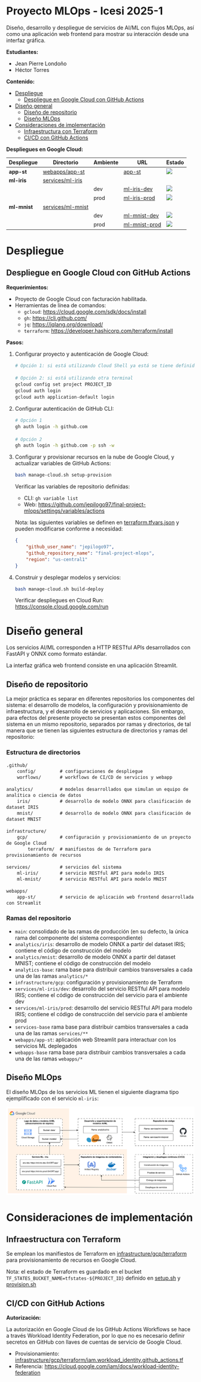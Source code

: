 # Proyecto MLOps - Icesi 2025-1

Diseño, desarrollo y despliegue de servicios de AI/ML con flujos MLOps, así como una aplicación web frontend para mostrar su interacción desde una interfaz gráfica.

**Estudiantes:**
- Jean Pierre Londoño
- Héctor Torres

**Contenido:**
- [Despliegue](#despliegue)
    - [Despliegue en Google Cloud con GitHub Actions](#despliegue-en-google-cloud-con-github-actions)
- [Diseño general](#diseño-general)
    - [Diseño de repositorio](#diseño-de-repositorio)
    - [Diseño MLOps](#diseño-mlops)
- [Consideraciones de implementación](#consideraciones-de-implementación)
    - [Infraestructura con Terraform](#infraestructura-con-terraform)
    - [CI/CD con GitHub Actions](#cicd-con-github-actions)

**Despliegues en Google Cloud:**

| Despliegue  | Directorio | Ambiente | URL | Estado |
|-----------|------------|----------|-----|--------|
| **app-st**  | [webapps/app-st](./webapps/app-st) | | [app-st](https://app-st-858385072313.us-central1.run.app) | ![](https://github.com/jepilogo97/final-project-mlops/actions/workflows/webapp-cicd-on-push.yaml/badge.svg?branch=webapps/app-st)
| **ml-iris** | [services/ml-iris](./services/ml-iris) | | | |
|  | | dev | [ml-iris-dev](https://ml-iris-dev-858385072313.us-central1.run.app) | ![](https://github.com/jepilogo97/final-project-mlops/actions/workflows/ml-service-cicd-on-push.yaml/badge.svg?branch=services/ml-iris/dev) |
|  | | prod | [ml-iris-prod](https://ml-iris-prod-858385072313.us-central1.run.app) | ![](https://github.com/jepilogo97/final-project-mlops/actions/workflows/ml-service-cicd-on-push.yaml/badge.svg?branch=services/ml-iris/prod) |
| **ml-mnist** | [services/ml-mnist](./services/ml-mnist) | | | |
|  | | dev | [ml-mnist-dev](https://ml-mnist-dev-858385072313.us-central1.run.app) | ![](https://github.com/jepilogo97/final-project-mlops/actions/workflows/ml-service-cicd-on-push.yaml/badge.svg?branch=services/ml-mnist/dev) |
|  | | prod | [ml-mnist-prod](https://ml-mnist-prod-858385072313.us-central1.run.app) | ![](https://github.com/jepilogo97/final-project-mlops/actions/workflows/ml-service-cicd-on-push.yaml/badge.svg?branch=services/ml-mnist/prod) |

# Despliegue

## Despliegue en Google Cloud con GitHub Actions

**Requerimientos:**
- Proyecto de Google Cloud con facturación habilitada.
- Herramientas de línea de comandos:
    - `gcloud`: https://cloud.google.com/sdk/docs/install
    - `gh`: https://cli.github.com/
    - `jq`: https://jqlang.org/download/
    - `terraform`: https://developer.hashicorp.com/terraform/install

**Pasos:**

1. Configurar proyecto y autenticación de Google Cloud:
    ```sh
    # Opción 1: si está utilizando Cloud Shell ya está se tiene definido el proyecto actual y está autenticado

    # Opción 2: si está utilizando otra terminal
    gcloud config set project PROJECT_ID
    gcloud auth login
    gcloud auth application-default login
    ```

2. Configurar autenticación de GitHub CLI:
    ```sh
    # Opción 1
    gh auth login -h github.com

    # Opción 2
    gh auth login -h github.com -p ssh -w
    ```

3. Configurar y provisionar recursos en la nube de Google Cloud, y actualizar variables de GitHub Actions:
    ```sh
    bash manage-cloud.sh setup-provision
    ```
    
    Verificar las variables de repositorio definidas:
    - CLI: `gh variable list`
    - Web: https://github.com/jepilogo97/final-project-mlops/settings/variables/actions

    Nota: las siguientes variables se definen en [terraform.tfvars.json](infrastructure/gcp/terraform/terraform.tfvars.json) y pueden modificarse conforme a necesidad:
    ```json
    {
        "github_user_name": "jepilogo97",
        "github_repository_name": "final-project-mlops",
        "region": "us-central1"
    }
    ```

4. Construir y desplegar modelos y servicios:
    ```sh
    bash manage-cloud.sh build-deploy
    ```

    Verificar despliegues en Cloud Run: https://console.cloud.google.com/run


# Diseño general

Los servicios AI/ML corresponden a HTTP RESTful APIs desarrollados con FastAPI y ONNX como formato estándar. 

La interfaz gráfica web frontend consiste en una aplicación Streamlit.

## Diseño de repositorio

La mejor práctica es separar en diferentes repositorios los componentes del sistema: el desarrollo de modelos, la configuración y provisionamiento de infraestructura, y el desarrollo de servicios y aplicaciones. Sin embargo, para efectos del presente proyecto se presentan estos componentes del sistema en un mismo repositorio, separados por ramas y directorios, de tal manera que se tienen las siguientes estructura de directorios y ramas del repositorio:

### Estructura de directorios

```
.github/
    config/         # configuraciones de despliegue
    worflows/       # workflows de CI/CD de servicios y webapp

analytics/          # modelos desarrollados que simulan un equipo de analítica o ciencia de datos
    iris/           # desarrollo de modelo ONNX para clasificación de dataset IRIS
    mnist/          # desarrollo de modelo ONNX para clasificación de dataset MNIST

infrastructure/
    gcp/            # configuración y provisionamiento de un proyecto de Google Cloud
        terraform/  # manifiestos de de Terraform para provisionamiento de recursos

services/           # servicios del sistema
    ml-iris/        # servicio RESTful API para modelo IRIS
    ml-mnist/       # servicio RESTful API para modelo MNIST

webapps/
    app-st/         # servicio de aplicación web frontend desarrollada con Streamlit
```

### Ramas del repositorio
* `main`: consolidado de las ramas de producción (en su defecto, la única rama del componente del sistema correspondiente)
* `analytics/iris`: desarrollo de modelo ONNX a partir del dataset IRIS; contiene el código de construcción del modelo
* `analytics/mnist`: desarrollo de modelo ONNX a partir del dataset MNIST; contiene el código de construcción del modelo
* `analytics-base`: rama base para distribuir cambios transversales a cada una de las ramas `analytics/*`
* `infrastructure/gcp`: configuración y provisionamiento de Terraform
* `services/ml-iris/dev`: desarrollo del servicio RESTful API para modelo IRIS; contiene el código de construcción del servicio para el ambiente dev
* `services/ml-iris/prod`: desarrollo del servicio RESTful API para modelo IRIS; contiene el código de construcción del servicio para el ambiente prod
* `services-base` rama base para distribuir cambios transversales a cada una de las ramas `services/**`
* `webapps/app-st`: aplicación web Streamlit para interactuar con los servicios ML deplegados
* `webapps-base` rama base para distribuir cambios transversales a cada una de las ramas `webapps/*`


## Diseño MLOps

El diseño MLOps de los servicios ML tienen el siguiente diagrama tipo ejemplificado con el servicio `ml-iris`:

![](assets/diagrama-mlops-tipo.png)


# Consideraciones de implementación

## Infraestructura con Terraform

Se emplean los manifiestos de Terraform en [infrastructure/gcp/terraform](./infrastructure/gcp/terraform) para provisionamiento de recursos en Google Cloud.

Nota: el estado de Terraform es guardado en el bucket `TF_STATES_BUCKET_NAME=tfstates-${PROJECT_ID}` definido en [setup.sh](./infrastructure/gcp/terraform/setup.sh) y [provision.sh](./infrastructure/gcp/terraform/provision.sh)


## CI/CD con GitHub Actions

**Autorización:**

La autorización en Google Cloud de los GitHub Actions Workflows se hace a través Workload Identity Federation, por lo que no es necesario definir secretos en GitHub con llaves de cuentas de servicio de Google Cloud.
- Provisionamiento: [infrastructure/gcp/terraform/iam.workload_identity.github_actions.tf](./infrastructure/gcp/terraform/iam.workload_identity.github_actions.tf)
- Referencia: https://cloud.google.com/iam/docs/workload-identity-federation

